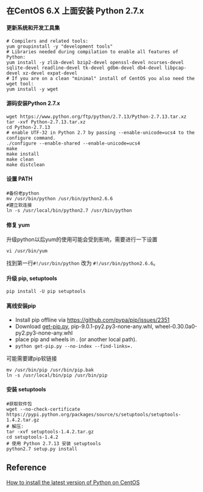 ## 在CentOS 6.X 上面安装 Python 2.7.x
#### 更新系统和开发工具集
```
# Compilers and related tools:
yum groupinstall -y "development tools"
# Libraries needed during compilation to enable all features of Python:
yum install -y zlib-devel bzip2-devel openssl-devel ncurses-devel sqlite-devel readline-devel tk-devel gdbm-devel db4-devel libpcap-devel xz-devel expat-devel
# If you are on a clean "minimal" install of CentOS you also need the wget tool:
yum install -y wget
```

#### 源码安装Python 2.7.x
```
wget https://www.python.org/ftp/python/2.7.13/Python-2.7.13.tar.xz
tar -xvf Python-2.7.13.tar.xz
cd Python-2.7.13
# enable UTF-32 in Python 2.7 by passing --enable-unicode=ucs4 to the configure command.
./configure --enable-shared --enable-unicode=ucs4
make
make install
make clean
make distclean
```

#### 设置 PATH
```
#备份老python
mv /usr/bin/python /usr/bin/python2.6.6
#建立软连接
ln -s /usr/local/bin/python2.7 /usr/bin/python
```

#### 修复 yum
升级python以后yum的使用可能会受到影响，需要进行一下设置
```
vi /usr/bin/yum
```
找到第一行`#!/usr/bin/python` 改为 `#!/usr/bin/python2.6.6`。

#### 升级 pip, setuptools
```
pip install -U pip setuptools
```

#### 离线安装pip
- Install pip offline via https://github.com/pypa/pip/issues/2351
- Download [get-pip.py](https://pip.pypa.io/en/latest/installing/), pip-9.0.1-py2.py3-none-any.whl, wheel-0.30.0a0-py2.py3-none-any.whl
- place pip and wheels in . (or another local path). 
- `python get-pip.py --no-index --find-links=.`

可能需要建pip软链接
```
mv /usr/bin/pip /usr/bin/pip.bak
ln -s /usr/local/bin/pip /usr/bin/pip
```

#### 安装 setuptools
```
#获取软件包
wget --no-check-certificate https://pypi.python.org/packages/source/s/setuptools/setuptools-1.4.2.tar.gz
# 解压:
tar -xvf setuptools-1.4.2.tar.gz
cd setuptools-1.4.2
# 使用 Python 2.7.13 安装 setuptools
python2.7 setup.py install
```

## Reference
[How to install the latest version of Python on CentOS](https://danieleriksson.net/2017/02/08/how-to-install-latest-python-on-centos/)